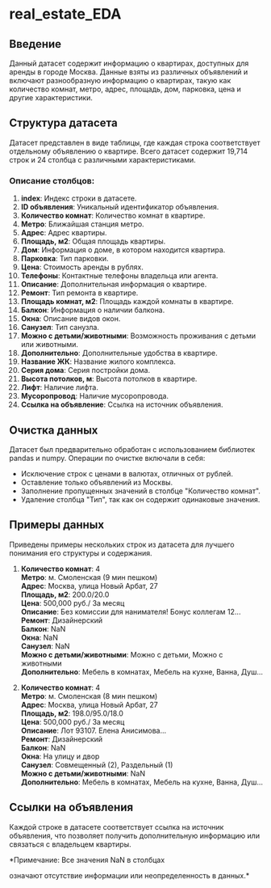 # real_estate_EDA

## Введение
Данный датасет содержит информацию о квартирах, доступных для аренды в городе Москва. Данные взяты из различных объявлений и включают разнообразную информацию о квартирах, такую как количество комнат, метро, адрес, площадь, дом, парковка, цена и другие характеристики.

## Структура датасета
Датасет представлен в виде таблицы, где каждая строка соответствует отдельному объявлению о квартире. Всего датасет содержит 19,714 строк и 24 столбца с различными характеристиками.

### Описание столбцов:

1. **index**: Индекс строки в датасете.
2. **ID объявления**: Уникальный идентификатор объявления.
3. **Количество комнат**: Количество комнат в квартире.
4. **Метро**: Ближайшая станция метро.
5. **Адрес**: Адрес квартиры.
6. **Площадь, м2**: Общая площадь квартиры.
7. **Дом**: Информация о доме, в котором находится квартира.
8. **Парковка**: Тип парковки.
9. **Цена**: Стоимость аренды в рублях.
10. **Телефоны**: Контактные телефоны владельца или агента.
11. **Описание**: Дополнительная информация о квартире.
12. **Ремонт**: Тип ремонта в квартире.
13. **Площадь комнат, м2**: Площадь каждой комнаты в квартире.
14. **Балкон**: Информация о наличии балкона.
15. **Окна**: Описание видов окон.
16. **Санузел**: Тип санузла.
17. **Можно с детьми/животными**: Возможность проживания с детьми или животными.
18. **Дополнительно**: Дополнительные удобства в квартире.
19. **Название ЖК**: Название жилого комплекса.
20. **Серия дома**: Серия постройки дома.
21. **Высота потолков, м**: Высота потолков в квартире.
22. **Лифт**: Наличие лифта.
23. **Мусоропровод**: Наличие мусоропровода.
24. **Ссылка на объявление**: Ссылка на источник объявления.

## Очистка данных
Датасет был предварительно обработан с использованием библиотек pandas и numpy. Операции по очистке включали в себя:

- Исключение строк с ценами в валютах, отличных от рублей.
- Оставление только объявлений из Москвы.
- Заполнение пропущенных значений в столбце "Количество комнат".
- Удаление столбца "Тип", так как он содержит одинаковые значения.

## Примеры данных
Приведены примеры нескольких строк из датасета для лучшего понимания его структуры и содержания.

1. **Количество комнат**: 4  
   **Метро**: м. Смоленская (9 мин пешком)  
   **Адрес**: Москва, улица Новый Арбат, 27  
   **Площадь, м2**: 200.0/20.0  
   **Цена**: 500,000 руб./ За месяц  
   **Описание**: Без комиссии для нанимателя! Бонус коллегам 12...  
   **Ремонт**: Дизайнерский  
   **Балкон**: NaN  
   **Окна**: NaN  
   **Санузел**: NaN  
   **Можно с детьми/животными**: Можно с детьми, Можно с животными  
   **Дополнительно**: Мебель в комнатах, Мебель на кухне, Ванна, Душ...

2. **Количество комнат**: 4  
   **Метро**: м. Смоленская (8 мин пешком)  
   **Адрес**: Москва, улица Новый Арбат, 27  
   **Площадь, м2**: 198.0/95.0/18.0  
   **Цена**: 500,000 руб./ За месяц  
   **Описание**: Лот 93107. Елена Анисимова...  
   **Ремонт**: Дизайнерский  
   **Балкон**: NaN  
   **Окна**: На улицу и двор  
   **Санузел**: Совмещенный (2), Раздельный (1)  
   **Можно с детьми/животными**: NaN  
   **Дополнительно**: Мебель в комнатах, Мебель на кухне, Ванна, Душ...

## Ссылки на объявления
Каждой строке в датасете соответствует ссылка на источник объявления, что позволяет получить дополнительную информацию или связаться с владельцем квартиры.

*Примечание: Все значения NaN в столбцах

 означают отсутствие информации или неопределенность в данных.*